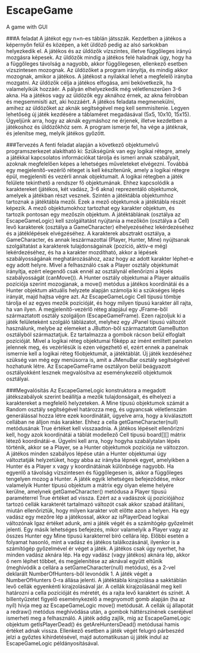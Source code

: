 # EscapeGame
A game with GUI

###A feladat
A játékot egy n×n-es táblán játsszák. Kezdetben a játékos a képernyőn felül és középen, a két üldöző pedig az
alsó sarkokban helyezkedik el. A játékos és az üldözők vízszintes, illetve függőleges irányú mozgásra képesek. Az
üldözők mindig a játékos felé haladnak úgy, hogy ha a függőleges távolság a nagyobb, akkor függőlegesen,
ellenkező esetben vízszintesen mozognak. Az üldözőket a program irányítja, és mindig akkor mozognak, amikor
a játékos. A játékost a nyilakkal lehet a megfelelő irányba mozgatni. Az üldözők célja a játékos elfogása, ami
bekövetkezik, ha valamelyikük hozzáér. A pályán elhelyezkedik még véletlenszerűen 3-6 akna. Ha a játékos vagy
az üldözők egy aknához érnek, az akna felrobban és megsemmisíti azt, aki hozzáért. A játékos feladata
megmenekülni, amihez az üldözőket az aknák segítségével meg kell semmisítenie.
Legyen lehetőség új játék kezdésére a táblaméret megadásával (5x5, 10x10, 15x15). Ügyeljünk arra, hogy az
aknák egymáshoz ne érjenek, illetve kezdetben a játékoshoz és üldözőkhöz sem. A program ismerje fel, ha vége
a játéknak, és jelenítse meg, melyik játékos győzött.

###Tervezés
A fenti feladat alapján a következő objektumelvű programszerkezet alakítható ki:
Szükségünk van egy logikai rétegre, amely a játékkal kapcsolatos információkat tárolja és ismeri annak
szabályait, azoknak megfelelően képes a lehetséges műveleteket elvégezni. Továbbá egy megjelenítő-vezérlő
réteget is kell készítenünk, amely a logikai rétegre épül, megjeleníti és vezérli annak objektumait. A logikai
rétegben a játék felülete tekinthető a rendszer fő objektumának. Ehhez kapcsolódik a karaktereket (játékos, két
vadász, 3-6 akna) reprezentáló objektumok, amelyek a játékban részt vesznek. Szintén a játéktábla
objektumhoz tartoznak a játéktábla mezői. Ezek a mező objektumok a játéktábla részét képezik. A mező
objektumokhoz tartozhat egy karakter objektum, és tartozik pontosan egy mezőszín objektum.
A játéktáblának (osztálya az EscapeGameLogic) kell szolgáltatást nyújtania a mezőkön (osztálya a Cell) levő
karakterek (osztálya a GameCharacter) elhelyezéséhez lekérdezéséhez és a játéklépések elvégzéséhez.
A karakterek absztrakt osztálya, a GameCharacter, és annak leszármazottai (Player, Hunter, Mine) nyújtsanak
szolgáltatást a karakterek tulajdonságainak (pozíció, aktív-e még) lekérdezéséhez, és ha a karakter mozdítható,
akkor a lépések szabályosságának meghatározásához, azaz hogy az adott karakter léphet-e egy adott helyre.
Mivel a felhasználó csak a Player osztály objektumát irányítja, ezért elegendő csak ennél az osztálynál
ellenőrizni a lépés szabályosságát (canMove()). A Hunter osztály objektumai a Player aktuális pozíciója szerint
mozogjanak, a move() metódus a játékos koordinátái és a Hunter objektum aktuális helyzete alapján számolja
ki a szükséges lépés irányát, majd hajtsa végre azt.
Az EscapeGameLogic Cell típusú tömbje tárolja el az egyes mezők pozícióját, és hogy milyen típusú karakter áll
rajta, ha van ilyen.
A megjelenítő-vezérlő réteg alapjául egy JFrame-ből származtatott osztály szolgáljon (EscapeGameFrame).
Ezen rajzoljuk ki a játék felületeként szolgáló táblázatot, melyhez egy JPanel típusú változót használunk, melybe
az elemeket a JButton-ből származtatott GameButton osztályból származtatjuk. Ez tartalmazza a gombok
rácson belül elfoglalt pozícióját. Mivel a logikai réteg objektumai főképp az imént említett panelon jelennek
meg, és vezérlésük is ezen végezhető el, ezért ennek a panelnak ismernie kell a logikai réteg főobjektumát, a
játéktáblát.
Új játék kezdéséhez szükség van még egy menüsorra is, amit a JMenuBar osztály segítségével hozhatunk létre.
Az EscapeGameFrame osztályon belül beágyazott osztályokként lesznek megvalósítva az eseménykezelő
objektumok osztályai.

###Megvalósítás
Az EscapeGameLogic konstruktora a megadott játékszabályok szerint beállítja a
mezők tulajdonságait, és elhelyezi a karaktereket a megfelelő helyzeteken. A Mine típusú objektumok
számát a Random osztály segítségével határozza meg, és ugyancsak véletlenszám generálással
hozza létre ezek koordinátáit, ügyelve arra, hogy a kiválasztott cellában ne álljon más karakter. Ehhez
a cella getGameCharacter(null) metódusának True értéket kell visszaadnia.
A játékos lépéseit ellenőrizni kell, hogy azok koordinátái a táblát modellező Cell típusú board[][] mátrix
létező koordinátái-e. Ügyelni kell arra, hogy hogyha szabálytalan lépés történik, akkor se a Player, se
a Hunter objektumok pozíciója ne változzon.
A játékos minden szabályos lépése után a Hunter objektumai úgy változtatják helyzetüket, hogy abba
az irányba lépnek egyet, amelyikben a Hunter és a Player x vagy y koordinátáinak különbsége
nagyobb. Ha egyenlő a távolság vízszintesen és függőlegesen is, akkor a függőleges tengelyen
mozog a Hunter.
A játék egyik lehetséges befejeződése, mikor valamelyik Hunter típusú objektum a mátrix egy olyan
eleme helyére kerülne, amelynek getGameCharacter() metódusa a Player típusú paraméterrel True
értéket ad vissza. Ezért az a vadászok új pozíciójához tartozó cellák karakterét tartalmazó változót
csak akkor szabad átállítani, miután ellenőriztük, hogy milyen karakter volt előtte azon a helyen. Ha
egy vadász egy mezőre lép a játékossal, akkor az isPlayerDead logikai változónak Igaz értéket adunk,
ami a játék végét és a számítógép győzelmét jelenti.
Egy másik lehetséges befejezés, mikor valamelyik a Player vagy az összes Hunter egy Mine típusú
karakterrel bíró cellára lép. Előbbi esetén a folyamat hasonló, mint a vadász és játékos találkozásánál,
ilyenkor is a számítógép győzelmével ér véget a játék. A játékos csak úgy nyerhet, ha minden vadász
aknára lép. Ha egy vadász (vagy játékos) aknára lép, akkor ő nem léphet többet, és megjelenítése az
aknával együtt eltűnik (meghívódik a cellára a setGameCharacter(null) metódus), és a 2-vel deklarált
NumberOfHunters-ből levonódik 1. A játék végét a NumberOfHunters 0-ra állása jelenti.
A játéktábla kirajzolása a sakktáblán levő cellák egyenkénti kirajzolásával jár. A cellák kirajzolásánál
meg kell határozni a cella pozícióját és méretét, és a rajta levő karaktert és színét.
A billentyűzetet figyelő eseménykezelő a megnyomott gomb alapján (ha az nyíl) hívja meg az
EscapeGameLogic move() metódusát. A cellák új állapotát a redraw() metódus meghívódása után, a
gombok háttérszínének cseréjével ismerheti meg a felhasználó.
A játék addig zajlik, míg az EscapeGameLogic objektum getIsPlayerDead() és getAreHuntersDead()
metódusai hamis értéket adnak vissza. Ellenkező esetben a játék végét felugró párbeszéd jelzi a
győztes kihirdetésével, majd automatikusan új játék indul az EscapeGameLogic példányosításával.
